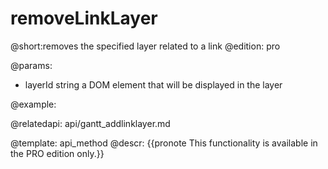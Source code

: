 removeLinkLayer
=============

@short:removes the specified layer related to a link
@edition: pro


@params:
- layerId	string		a DOM element that will be displayed in the layer


@example:


@relatedapi:
  api/gantt_addlinklayer.md

	
@template:	api_method
@descr:
{{pronote This functionality is available in the PRO edition only.}}